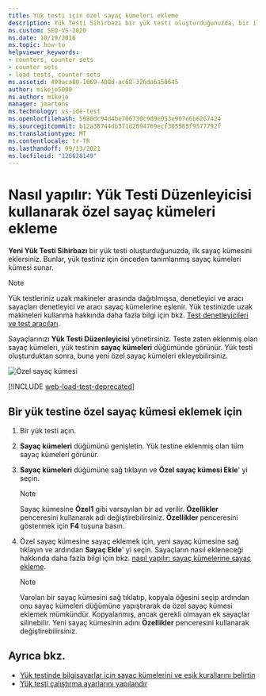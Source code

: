 ```yaml
---
title: Yük testi için özel sayaç kümeleri ekleme
description: Yük Testi Sihirbazı bir yük testi oluşturduğunuzda, bir ilk sayaç kümesi eklersiniz. Yük Testi Düzenleyicisi kullanarak özel sayaç kümeleri eklemeyi öğrenin.
ms.custom: SEO-VS-2020
ms.date: 10/19/2016
ms.topic: how-to
helpviewer_keywords:
- counters, counter sets
- counter sets
- load tests, counter sets
ms.assetid: 499aca80-1069-408d-ac68-326da6a50645
author: mikejo5000
ms.author: mikejo
manager: jmartens
ms.technology: vs-ide-test
ms.openlocfilehash: 5980dc94d4be706730c9d9e053e907e6b6267424
ms.sourcegitcommit: b12a38744db371d2894769ecf305585f9577792f
ms.translationtype: MT
ms.contentlocale: tr-TR
ms.lasthandoff: 09/13/2021
ms.locfileid: "126628149"
---
```

# <a name="how-to-add-custom-counter-sets-using-the-load-test-editor"></a>Nasıl yapılır: Yük Testi Düzenleyicisi kullanarak özel sayaç kümeleri ekleme

**Yeni Yük Testi Sihirbazı** bir yük testi oluşturduğunuzda, ilk sayaç kümesini eklersiniz. Bunlar, yük testiniz için önceden tanımlanmış sayaç kümeleri kümesi sunar.

> [!NOTE]
> Yük testleriniz uzak makineler arasında dağıtılmışsa, denetleyici ve aracı sayaçları denetleyici ve aracı sayaç kümelerine eşlenir. Yük testinizde uzak makineleri kullanma hakkında daha fazla bilgi için bkz. [Test denetleyicileri ve test aracıları](configure-test-agents-and-controllers-for-load-tests.md).

Sayaçlarınızı **Yük Testi Düzenleyicisi** yönetirsiniz. Teste zaten eklenmiş olan sayaç kümeleri, yük testinin **sayaç kümeleri** düğümünde görünür. Yük testi oluşturduktan sonra, buna yeni özel sayaç kümeleri ekleyebilirsiniz.

![Özel sayaç kümesi](../test/media/loadtestcustomcounter.png)

[!INCLUDE [web-load-test-deprecated](includes/web-load-test-deprecated.md)]

## <a name="to-add-a-custom-counter-set-to-a-load-test"></a>Bir yük testine özel sayaç kümesi eklemek için

1. Bir yük testi açın.

2. **Sayaç kümeleri** düğümünü genişletin. Yük testine eklenmiş olan tüm sayaç kümeleri görünür.

3. **Sayaç kümeleri** düğümüne sağ tıklayın ve **Özel sayaç kümesi Ekle**' yi seçin.

    > [!NOTE]
    > Sayaç kümesine **Özel1** gibi varsayılan bir ad verilir. **Özellikler** penceresini kullanarak adı değiştirebilirsiniz. **Özellikler** penceresini göstermek için **F4** tuşuna basın.

4. Özel sayaç kümesine sayaç eklemek için, yeni sayaç kümesine sağ tıklayın ve ardından **Sayaç Ekle**' yi seçin. Sayaçların nasıl ekleneceği hakkında daha fazla bilgi için bkz. [nasıl yapılır: sayaç kümelerine sayaç ekleme](../test/how-to-add-counters-to-counter-sets-using-the-load-test-editor.md).

    > [!NOTE]
    > Varolan bir sayaç kümesini sağ tıklatıp, kopyala öğesini seçip ardından onu sayaç kümeleri düğümüne yapıştırarak da özel sayaç kümesi eklemek mümkündür. Kopyalanmış, ancak gerekli olmayan ek sayaçlar silinebilir. Yeni sayaç kümesinin adını **Özellikler** penceresini kullanarak değiştirebilirsiniz.

## <a name="see-also"></a>Ayrıca bkz.

- [Yük testinde bilgisayarlar için sayaç kümelerini ve eşik kurallarını belirtin](../test/specify-counter-sets-and-threshold-rules-for-load-testing.md)
- [Yük testi çalıştırma ayarlarını yapılandır](../test/configure-load-test-run-settings.md)
